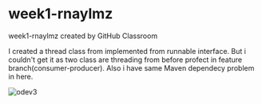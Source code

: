 # week1-rnaylmz
week1-rnaylmz created by GitHub Classroom

I created a thread class from implemented from runnable interface. 
But i couldn't get it as two class are threading from before profect in feature branch(consumer-producer).
Also i have same Maven dependecy problem in here.

![odev3](https://user-images.githubusercontent.com/82233346/175720259-e61bec62-37c9-4605-a050-5adaed1fd0ea.png)
